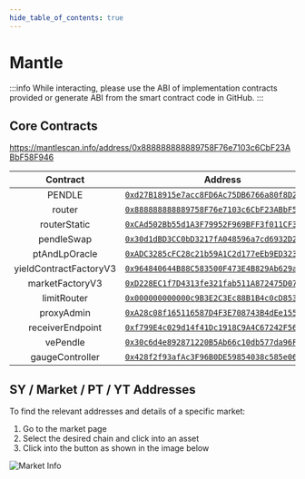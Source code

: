 ```yaml
---
hide_table_of_contents: true
---
```


# Mantle

:::info
While interacting, please use the ABI of implementation contracts provided or generate ABI from the smart contract code in GitHub.
:::

## Core Contracts

https://mantlescan.info/address/0x888888888889758F76e7103c6CbF23ABbF58F946

|        Contract        |                                                          Address                                                           |
| :--------------------: | :------------------------------------------------------------------------------------------------------------------------: |
|         PENDLE         | [`0xd27B18915e7acc8FD6Ac75DB6766a80f8D2f5729`](https://mantlescan.info/address/0xd27B18915e7acc8FD6Ac75DB6766a80f8D2f5729) |
|         router         | [`0x888888888889758F76e7103c6CbF23ABbF58F946`](https://mantlescan.info/address/0x888888888889758F76e7103c6CbF23ABbF58F946) |
|      routerStatic      | [`0xCAd502Bb55d1A3F79952F969BFF3f011CF30a94a`](https://mantlescan.info/address/0xCAd502Bb55d1A3F79952F969BFF3f011CF30a94a) |
|       pendleSwap       | [`0x30d1dBD3CC0bD3217fA048596a7cd6932D205438`](https://mantlescan.info/address/0x30d1dBD3CC0bD3217fA048596a7cd6932D205438) |
|     ptAndLpOracle      | [`0xADC3285cFC28c21b59A1C2d177eEb9ED323178dC`](https://mantlescan.info/address/0xADC3285cFC28c21b59A1C2d177eEb9ED323178dC) |
| yieldContractFactoryV3 | [`0x964840644B88C583500F473E4B829Ab629aF96A8`](https://mantlescan.info/address/0x964840644B88C583500F473E4B829Ab629aF96A8) |
|    marketFactoryV3     | [`0xD228EC1f7D4313fe321fab511A872475D07F5bA6`](https://mantlescan.info/address/0xD228EC1f7D4313fe321fab511A872475D07F5bA6) |
|      limitRouter       | [`0x000000000000c9B3E2C3Ec88B1B4c0cD853f4321`](https://mantlescan.info/address/0x000000000000c9B3E2C3Ec88B1B4c0cD853f4321) |
|       proxyAdmin       | [`0xA28c08f165116587D4F3E708743B4dEe155c5E64`](https://mantlescan.info/address/0xA28c08f165116587D4F3E708743B4dEe155c5E64) |
|    receiverEndpoint    | [`0xf799E4c029d14f41Dc1918C9A4C67242F565710e`](https://mantlescan.info/address/0xf799E4c029d14f41Dc1918C9A4C67242F565710e) |
|        vePendle        | [`0x30c6d4e892871220B5Ab66c10db577da96Fb974b`](https://mantlescan.info/address/0x30c6d4e892871220B5Ab66c10db577da96Fb974b) |
|    gaugeController     | [`0x428f2f93afAc3F96B0DE59854038c585e06165C8`](https://mantlescan.info/address/0x428f2f93afAc3F96B0DE59854038c585e06165C8) |

## SY / Market / PT / YT Addresses

To find the relevant addresses and details of a specific market:

1. Go to the market page
2. Select the desired chain and click into an asset
3. Click into the button as shown in the image below

![Market Info](/img/ProtocolMechanics/market_info.png "Market Info")